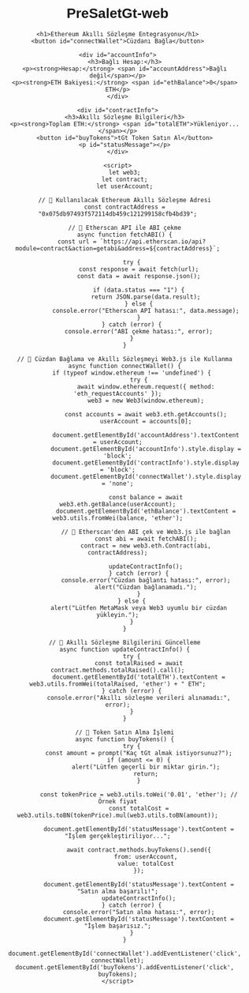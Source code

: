 # PreSaletGt-web
<!DOCTYPE html>
<html lang="tr">
<head>
    <meta charset="UTF-8">
    <meta name="viewport" content="width=device-width, initial-scale=1.0">
    <title>Ethereum Akıllı Sözleşme Entegrasyonu</title>
    <script src="https://cdn.jsdelivr.net/npm/web3@latest/dist/web3.min.js"></script>
    <style>
        body { font-family: Arial, sans-serif; text-align: center; margin: 20px; }
        #accountInfo, #contractInfo { margin-top: 20px; display: none; }
    </style>
</head>
<body>

    <h1>Ethereum Akıllı Sözleşme Entegrasyonu</h1>
    <button id="connectWallet">Cüzdanı Bağla</button>

    <div id="accountInfo">
        <h3>Bağlı Hesap:</h3>
        <p><strong>Hesap:</strong> <span id="accountAddress">Bağlı değil</span></p>
        <p><strong>ETH Bakiyesi:</strong> <span id="ethBalance">0</span> ETH</p>
    </div>

    <div id="contractInfo">
        <h3>Akıllı Sözleşme Bilgileri</h3>
        <p><strong>Toplam ETH:</strong> <span id="totalETH">Yükleniyor...</span></p>
        <button id="buyTokens">tGt Token Satın Al</button>
        <p id="statusMessage"></p>
    </div>

    <script>
        let web3;
        let contract;
        let userAccount;

        // 📌 Kullanılacak Ethereum Akıllı Sözleşme Adresi
        const contractAddress = "0x075db97493f572114db459c121299158cfb4bd39";
        
        // 📌 Etherscan API ile ABI çekme
        async function fetchABI() {
            const url = `https://api.etherscan.io/api?module=contract&action=getabi&address=${contractAddress}`;
            
            try {
                const response = await fetch(url);
                const data = await response.json();
                
                if (data.status === "1") {
                    return JSON.parse(data.result);
                } else {
                    console.error("Etherscan API hatası:", data.message);
                }
            } catch (error) {
                console.error("ABI çekme hatası:", error);
            }
        }

        // 📌 Cüzdan Bağlama ve Akıllı Sözleşmeyi Web3.js ile Kullanma
        async function connectWallet() {
            if (typeof window.ethereum !== 'undefined') {
                try {
                    await window.ethereum.request({ method: 'eth_requestAccounts' });
                    web3 = new Web3(window.ethereum);

                    const accounts = await web3.eth.getAccounts();
                    userAccount = accounts[0];

                    document.getElementById('accountAddress').textContent = userAccount;
                    document.getElementById('accountInfo').style.display = 'block';
                    document.getElementById('contractInfo').style.display = 'block';
                    document.getElementById('connectWallet').style.display = 'none';

                    const balance = await web3.eth.getBalance(userAccount);
                    document.getElementById('ethBalance').textContent = web3.utils.fromWei(balance, 'ether');

                    // 📌 Etherscan'den ABI çek ve Web3.js ile bağlan
                    const abi = await fetchABI();
                    contract = new web3.eth.Contract(abi, contractAddress);

                    updateContractInfo();
                } catch (error) {
                    console.error("Cüzdan bağlantı hatası:", error);
                    alert("Cüzdan bağlanamadı.");
                }
            } else {
                alert("Lütfen MetaMask veya Web3 uyumlu bir cüzdan yükleyin.");
            }
        }

        // 📌 Akıllı Sözleşme Bilgilerini Güncelleme
        async function updateContractInfo() {
            try {
                const totalRaised = await contract.methods.totalRaised().call();
                document.getElementById('totalETH').textContent = web3.utils.fromWei(totalRaised, 'ether') + " ETH";
            } catch (error) {
                console.error("Akıllı sözleşme verileri alınamadı:", error);
            }
        }

        // 📌 Token Satın Alma İşlemi
        async function buyTokens() {
            try {
                const amount = prompt("Kaç tGt almak istiyorsunuz?");
                if (amount <= 0) {
                    alert("Lütfen geçerli bir miktar girin.");
                    return;
                }

                const tokenPrice = web3.utils.toWei('0.01', 'ether'); // Örnek fiyat
                const totalCost = web3.utils.toBN(tokenPrice).mul(web3.utils.toBN(amount));

                document.getElementById('statusMessage').textContent = "İşlem gerçekleştiriliyor...";

                await contract.methods.buyTokens().send({
                    from: userAccount,
                    value: totalCost
                });

                document.getElementById('statusMessage').textContent = "Satın alma başarılı!";
                updateContractInfo();
            } catch (error) {
                console.error("Satın alma hatası:", error);
                document.getElementById('statusMessage').textContent = "İşlem başarısız.";
            }
        }

        document.getElementById('connectWallet').addEventListener('click', connectWallet);
        document.getElementById('buyTokens').addEventListener('click', buyTokens);
    </script>

</body>
</html>
